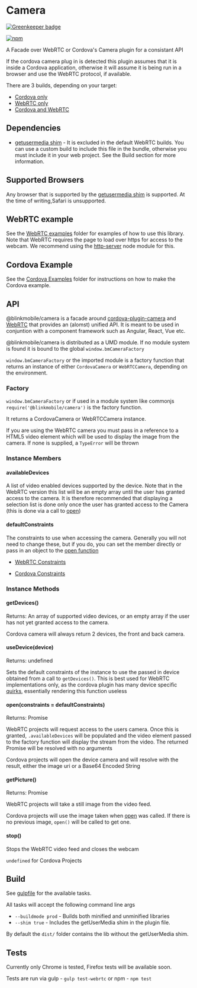 # Camera

[![Greenkeeper badge](https://badges.greenkeeper.io/blinkmobile/camera.svg)](https://greenkeeper.io/)

 [![npm](https://img.shields.io/npm/v/@blinkmobile/camera.svg?maxAge=2592000)](https://www.npmjs.com/package/@blinkmobile/camera)

A Facade over WebRTC or Cordova's Camera plugin for a consistant API

If the cordova camera plug in is detected this plugin assumes that it is inside a Cordova application, otherwise it will assume it is being run in a browser and use the WebRTC protocol, if available.

There are 3 builds, depending on your target:

- [Cordova only](dist/bm-camera-cordova.js)
- [WebRTC only](dist/bm-camera-webrtc.js)
- [Cordova and WebRTC](dist/bm-camera.js)

## Dependencies

- [getusermedia shim](https://www.npmjs.com/package/getusermedia) - It is excluded in the default WebRTC builds. You can use a custom build to include
this file in the bundle, otherwise you must include it in your web project.
See the Build section for more information.

## Supported Browsers

Any browser that is supported by the [getusermedia shim](https://www.npmjs.com/package/getusermedia) is supported. At the time of writing,Safari is unsupported.

## WebRTC example

See the [WebRTC examples](example/webrtc) folder for examples of how to use this library. Note that WebRTC requires the page to load over https for access to the webcam. We recommend using the [http-server](https://www.npmjs.com/package/http-server) node module for this.

## Cordova Example

See the [Cordova Examples](example/cordova) folder for instructions on how to make the Cordova example.

## API

@blinkmobile/camera is a facade around [cordova-plugin-camera](https://www.npmjs.com/package/cordova-plugin-camera#module_Camera.Direction) and [WebRTC](https://developer.mozilla.org/en-US/docs/Web/API/WebRTC_API) that provides an (alomst) unified API.
It is meant to be used in conjuntion with a component framework such as Angular,
React, Vue etc.

@blinkmobile/camera is distributed as a UMD module. If no module system is found it is
bound to the global `window.bmCameraFactory`

`window.bmCameraFactory` or the imported module is a factory function that returns an
instance of either `CordovaCamera` or `WebRTCCamera`, depending on the environment.

### Factory

`window.bmCameraFactory`  or if used in a module system like commonjs `require('@blinkmobile/camera')` is the factory function.

It returns a CordovaCamera or WebRTCCamera instance.

If you are using the WebRTC camera you must pass in a reference to a HTML5 video element which will be used to display the image from the camera. If none is supplied, a `TypeError` will be thrown

### Instance Members

#### availableDevices

A list of video enabled devices supported by the device. Note that in the WebRTC version this list will be an empty array until the user has granted access to the camera. It is therefore recommended that displaying a selection list is done only once the user has granted access to the Camera (this is done via a call to [open](#open))

#### defaultConstraints

The constraints to use when accessing the camera. Generally you will not need to change these, but if you do, you can set the member directly or pass in an object to the [open function](#open)

- [WebRTC Constraints](https://developer.mozilla.org/en-US/docs/Web/API/MediaStreamConstraints)

- [Cordova Constraints](https://www.npmjs.com/package/cordova-plugin-camera#module_camera.CameraOptions)

### Instance Methods

#### <a name="getDevices"></a> getDevices()

Returns: An array of supported video devices, or an empty array if the user has not yet granted access to the camera.

Cordova camera will always return 2 devices, the front and back camera.

#### <a name="useDevice"></a> useDevice(device)

Returns: undefined

Sets the default constraints of the instance to use the passed in device obtained from a call to `getDevices()`. This is best used for WebRTC implementations only, as the cordova plugin has many device specific [quirks](https://www.npmjs.com/package/cordova-plugin-camera#CameraOptions-quirks), essentially rendering this function useless

#### <a name="open"></a> open(constraints = defaultConstraints)

Returns: Promise

WebRTC projects will request access to the users camera. Once this is granted, `.availableDevices` will be populated and the video element passed to the factory function will display the stream from the video. The returned Promise will be resolved with no arguments

Cordova projects will open the device camera and will resolve with the result, either the image uri or a Base64 Encoded String

#### <a name="getPicture"></a> getPicture()

Returns: Promise

WebRTC projects will take a still image from the video feed.

Cordova projects will use the image taken when [open](#open) was called. If there is no previous image, `open()` will be called to get one.

#### <a name="stop"></a> stop()

Stops the WebRTC video feed and closes the webcam

`undefined` for Cordova Projects


## Build

See [gulpfile](gulpfile.js) for the available tasks.

All tasks will accept the following command line args

- `--buildmode prod` - Builds both minified and unminified libraries
- `--shim true` - Includes the getUserMedia shim in the plugin file.

By default the `dist/` folder contains the lib without the getUserMedia shim.

## Tests

Currently only Chrome is tested, Firefox tests will be available soon.

Tests are run via gulp - `gulp test-webrtc` or npm - `npm test`
